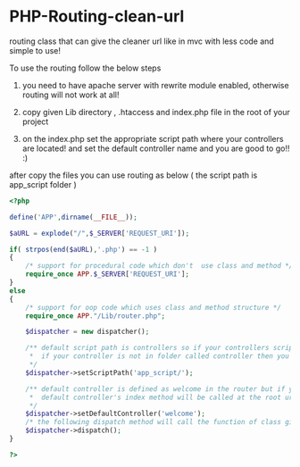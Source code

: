 PHP-Routing-clean-url
=====================

routing class that can give the cleaner url like in mvc with less code and simple to use!


To use the routing follow the below steps




1) you need to have apache server with rewrite module enabled, otherwise routing will not work at all!

2) copy given Lib directory , .htaccess and index.php file in the root of your project

3) on the index.php set the appropriate script path where your controllers are located! and set the default controller name and you are good to go!! :)


after copy the files you can use routing as below ( the script path is app_script folder )
```php
<?php

define('APP',dirname(__FILE__));

$aURL = explode("/",$_SERVER['REQUEST_URI']);

if( strpos(end($aURL),'.php') == -1 )
{
    /* support for procedural code which don't  use class and method */
    require_once APP.$_SERVER['REQUEST_URI'];
}
else
{
    /* support for oop code which uses class and method structure */
    require_once APP."/Lib/router.php";

    $dispatcher = new dispatcher();

    /** default script path is controllers so if your controllers scripts are in controllers folder you dont need to change script path
     *  if your controller is not in folder called controller then you need to set the script path as follow it will always end with '/'
     */
    $dispatcher->setScriptPath('app_script/');

    /** default controller is defined as welcome in the router but if you want to change the default controller you can change it as follow
     *  default controller's index method will be called at the root url means "/" when no controller is supplied!
     */
    $dispatcher->setDefaultController('welcome');
    /* the following dispatch method will call the function of class given in url seperated by '/' and also it will pass arguments given in url */
    $dispatcher->dispatch();
}

?>
```
